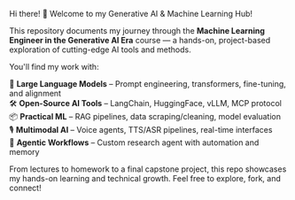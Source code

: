Hi there! 👋 Welcome to my Generative AI & Machine Learning Hub!

This repository documents my journey through the **Machine Learning Engineer in the Generative AI Era** course — a hands-on, project-based exploration of cutting-edge AI tools and methods.

You'll find my work with:

🧠 **Large Language Models** – Prompt engineering, transformers, fine-tuning, and alignment  
🛠️ **Open-Source AI Tools** – LangChain, HuggingFace, vLLM, MCP protocol  
📦 **Practical ML** – RAG pipelines, data scraping/cleaning, model evaluation  
🎙️ **Multimodal AI** – Voice agents, TTS/ASR pipelines, real-time interfaces  
🤖 **Agentic Workflows** – Custom research agent with automation and memory  

From lectures to homework to a final capstone project, this repo showcases my hands-on learning and technical growth. Feel free to explore, fork, and connect!
